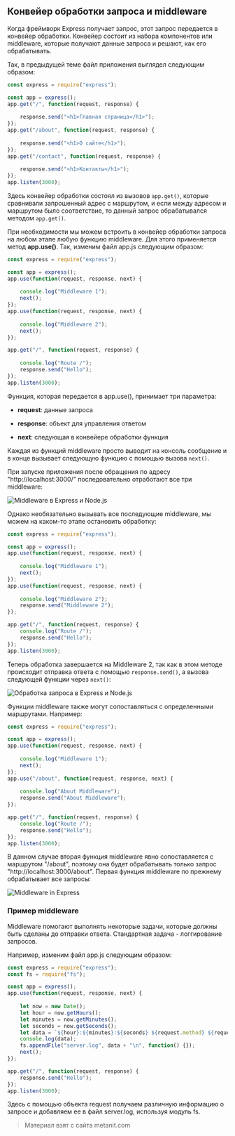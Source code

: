 ## Конвейер обработки запроса и middleware

Когда фреймворк Express получает запрос, этот запрос передается в конвейер обработки. Конвейер состоит из набора компонентов или middleware, которые получают данные запроса и решают, как его обрабатывать.

Так, в предыдущей теме файл приложения выглядел следующим образом:

```js
const express = require("express");

const app = express();
app.get("/", function(request, response) {
    
    response.send("<h1>Главная страница</h1>");
});
app.get("/about", function(request, response) {
    
    response.send("<h1>О сайте</h1>");
});
app.get("/contact", function(request, response) {
    
    response.send("<h1>Контакты</h1>");
});
app.listen(3000);
```

Здесь конвейер обработки состоял из вызовов `app.get()`, которые сравнивали запрошенный адрес с маршрутом, и если между адресом и маршрутом было соответствие, то данный запрос обрабатывался методом `app.get()`.

При необходимости мы можем встроить в конвейер обработки запроса на любом этапе любую функцию middleware. Для этого применяется метод **app.use()**. Так, изменим файл app.js следующим образом:

```js
const express = require("express");

const app = express();
app.use(function(request, response, next) {
    
    console.log("Middleware 1");
    next();
});
app.use(function(request, response, next) {
    
    console.log("Middleware 2");
    next();
});

app.get("/", function(request, response) {
    
    console.log("Route /");
    response.send("Hello");
});
app.listen(3000);
```

Функция, которая передается в app.use(), принимает три параметра:

- **request**: данные запроса

- **response**: объект для управления ответом

- **next**: следующая в конвейере обработки функция

Каждая из функций middleware просто выводит на консоль сообщение и в конце вызывает следующую функцию с помощью вызова `next()`.

При запуске приложения после обращения по адресу "http://localhost:3000/" последовательно отработают все три middleware:

![Middleware в Express и Node.js](https://metanit.com/web/nodejs/pics/4.11.png)

Однако необязательно вызывать все последующие middleware, мы можем на каком-то этапе остановить обработку:

```js
const express = require("express");

const app = express();
app.use(function(request, response, next) {
    
    console.log("Middleware 1");
    next();
});
app.use(function(request, response, next) {
    
    console.log("Middleware 2");
    response.send("Middleware 2");
});

app.get("/", function(request, response) {
    console.log("Route /");
    response.send("Hello");
});
app.listen(3000);
```

Теперь обработка завершается на Middleware 2, так как в этом методе происходит отправка ответа с помощью `response.send()`, а вызова следующей функции через `next()`:

![Обработка запроса в Express и Node.js](https://metanit.com/web/nodejs/pics/4.12.png)

Функции middleware также могут сопоставляться с определенными маршрутами. Например:

```js
const express = require("express");

const app = express();
app.use(function(request, response, next) {
    
    console.log("Middleware 1");
    next();
});
app.use("/about", function(request, response, next) {
    
    console.log("About Middleware");
    response.send("About Middleware");
});

app.get("/", function(request, response) {
    console.log("Route /");
    response.send("Hello");
});
app.listen(3000);
```

В данном случае вторая функция middleware явно сопоставляется с маршрутом "/about", поэтому она будет обрабатывать только запрос "http://localhost:3000/about". Первая функция middleware по прежнему обрабатывает все запросы:

![Middleware in Express](https://metanit.com/web/nodejs/pics/4.13.png)

### Пример middleware

Middleware помогают выполнять некоторые задачи, которые должны быть сделаны до отправки ответа. Стандартная задача - логгирование запросов.

Например, изменим файл app.js следующим образом:

```js
const express = require("express");
const fs = require("fs");

const app = express();
app.use(function(request, response, next) {
    
    let now = new Date();
    let hour = now.getHours();
    let minutes = now.getMinutes();
    let seconds = now.getSeconds();
    let data = `${hour}:${minutes}:${seconds} ${request.method} ${request.url} ${request.get("user-agent")}`;
    console.log(data);
    fs.appendFile("server.log", data + "\n", function() {});
    next();
});

app.get("/", function(request, response) {
    response.send("Hello");
});
app.listen(3000);
```

Здесь с помощью объекта request получаем различную информацию о запросе и добавляем ее в файл server.log, используя модуль fs.


> Материал взят с сайта metanit.com